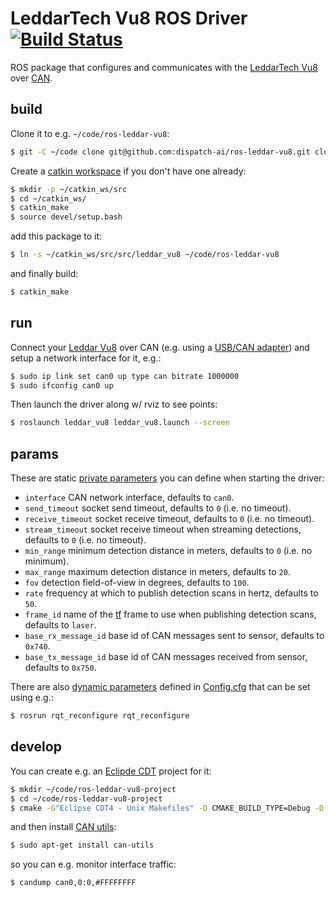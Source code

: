 # LeddarTech Vu8 ROS Driver [![Build Status](https://travis-ci.org/dispatch-ai/ros-leddar-vu8.svg?branch=master)](https://travis-ci.org/dispatch-ai/ros-leddar-vu8)

ROS package that configures and communicates with the [LeddarTech Vu8](http://leddartech.com/modules/leddarvu/) over [CAN](https://www.kernel.org/doc/Documentation/networking/can.txt).

## build

Clone it to e.g. `~/code/ros-leddar-vu8`:

```bash
$ git -C ~/code clone git@github.com:dispatch-ai/ros-leddar-vu8.git clone git@github.com:dispatch-ai/ros-leddar-vu8.git
```

Create a [catkin workspace](http://wiki.ros.org/catkin/Tutorials/create_a_workspace) if you don't have one already:

```bash
$ mkdir -p ~/catkin_ws/src
$ cd ~/catkin_ws/
$ catkin_make
$ source devel/setup.bash
```

add this package to it:

```bash
$ ln -s ~/catkin_ws/src/src/leddar_vu8 ~/code/ros-leddar-vu8
```

and finally build:

```bash
$ catkin_make
```

## run

Connect your [Leddar Vu8](http://leddartech.com/modules/leddarvu/) over CAN (e.g.
using a [USB/CAN adapter](http://www.peak-system.com/PCAN-USB.199.0.html?L=1)) and setup a network interface for it, e.g.:

```bash
$ sudo ip link set can0 up type can bitrate 1000000
$ sudo ifconfig can0 up
```

Then launch the driver along w/ rviz to see points:

```bash
$ roslaunch leddar_vu8 leddar_vu8.launch --screen
```

## params

These are static [private parameters](http://wiki.ros.org/Parameter%20Server#Private_Parameters)
you can define when starting the driver:

* `interface` CAN network interface, defaults to `can0`.
* `send_timeout` socket send timeout, defaults to `0` (i.e. no timeout).
* `receive_timeout` socket receive timeout, defaults to `0` (i.e. no timeout).
* `stream_timeout` socket receive timeout when streaming detections, defaults to `0` (i.e. no timeout).
* `min_range` minimum detection distance in meters, defaults to `0` (i.e. no minimum).
* `max_range` maximum detection distance in meters, defaults to `20`.
* `fov` detection field-of-view in degrees, defaults to `100`.
* `rate` frequency at which to publish detection scans in hertz, defaults to `50`.
* `frame_id` name of the [tf](http://wiki.ros.org/tf) frame to use when publishing detection scans, defaults to `laser`.
* `base_rx_message_id` base id of CAN messages sent to sensor, defaults to `0x740`.
* `base_tx_message_id` base id of CAN messages received from sensor, defaults to `0x750`.

There are also [dynamic parameters](http://wiki.ros.org/dynamic_reconfigure) defined
in [Config.cfg](cfg/Config.cfg) that can be set using e.g.:

```bash
$ rosrun rqt_reconfigure rqt_reconfigure
```

## develop

You can create e.g. an [Eclipde CDT](http://www.eclipse.org/cdt/) project for it:

```bash
$ mkdir ~/code/ros-leddar-vu8-project
$ cd ~/code/ros-leddar-vu8-project
$ cmake -G"Eclipse CDT4 - Unix Makefiles" -D CMAKE_BUILD_TYPE=Debug -D CATKIN_ENABLE_TESTING=ON ~/code/ros-leddar-vu8
```

and then install [CAN utils](https://github.com/linux-can/can-utils):

```bash
$ sudo apt-get install can-utils
```

so you can e.g. monitor interface traffic:

```bash
$ candump can0,0:0,#FFFFFFFF
```
